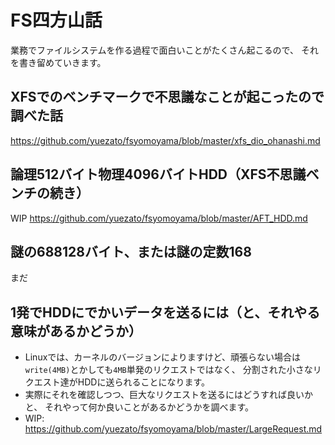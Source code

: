 # FS四方山話
業務でファイルシステムを作る過程で面白いことがたくさん起こるので、
それを書き留めていきます。

## XFSでのベンチマークで不思議なことが起こったので調べた話
https://github.com/yuezato/fsyomoyama/blob/master/xfs_dio_ohanashi.md

## 論理512バイト物理4096バイトHDD（XFS不思議ベンチの続き）
WIP https://github.com/yuezato/fsyomoyama/blob/master/AFT_HDD.md

## 謎の688128バイト、または謎の定数168
まだ

## 1発でHDDにでかいデータを送るには（と、それやる意味があるかどうか）
* Linuxでは、カーネルのバージョンによりますけど、頑張らない場合は
`write(4MB)`とかしても`4MB`単発のリクエストではなく、
分割された小さなリクエスト達がHDDに送られることになります。
* 実際にそれを確認しつつ、巨大なリクエストを送るにはどうすれば良いかと、
それやって何か良いことがあるかどうかを調べます。
* WIP: https://github.com/yuezato/fsyomoyama/blob/master/LargeRequest.md
